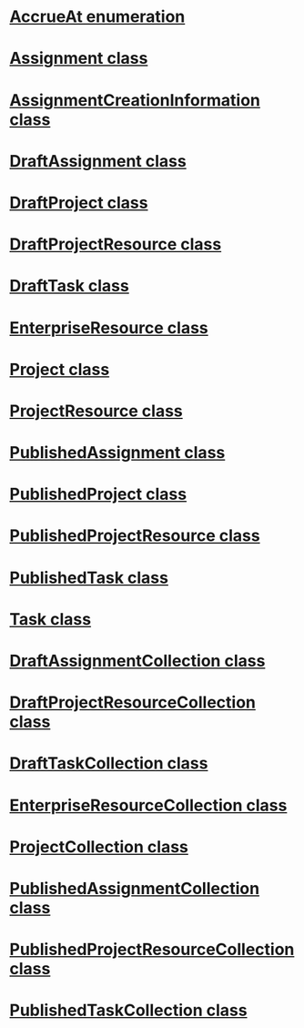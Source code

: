 # [AccrueAt enumeration](AccrueAtEnumeration.md)
# [Assignment class](Assignment_Combined.md)
# [AssignmentCreationInformation class](AssignmentCreationInformation_Combined.md)
# [DraftAssignment class](DraftAssignment_Combined.md)
# [DraftProject class](DraftProject_Combined.md)
# [DraftProjectResource class](DraftProjectResource_Combined.md)
# [DraftTask class](DraftTask_Combined.md)
# [EnterpriseResource class](EnterpriseResource_Combined.md)
# [Project class](Project_Combined.md)
# [ProjectResource class](ProjectResource_Combined.md)
# [PublishedAssignment class](PublishedAssignment_Combined.md)
# [PublishedProject class](PublishedProject_Combined.md)
# [PublishedProjectResource class](PublishedProjectResource_Combined.md)
# [PublishedTask class](PublishedTask_Combined.md)
# [Task class](Task_Combined.md)
# [DraftAssignmentCollection class](DraftAssignmentCollection_Combined.md)
# [DraftProjectResourceCollection class](DraftProjectResourceCollection_Combined.md)
# [DraftTaskCollection class](DraftTaskCollection_Combined.md)
# [EnterpriseResourceCollection class](EnterpriseResourceCollection_Combined.md)
# [ProjectCollection class](ProjectCollection_Combined.md)
# [PublishedAssignmentCollection class](PublishedAssignmentCollection_Combined.md)
# [PublishedProjectResourceCollection class](PublishedProjectResourceCollection_Combined.md)
# [PublishedTaskCollection class](PublishedTaskCollection_Combined.md)
 